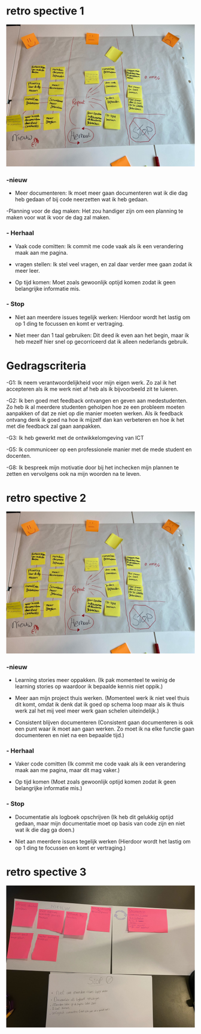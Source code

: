 # retro spective 1

![retro spective](../docs/pics/retrospective.jpg)

### -nieuw

-   Meer documenteren: Ik moet meer gaan documenteren wat ik die dag heb gedaan of bij code neerzetten wat ik heb gedaan.

-Planning voor de dag maken: Het zou handiger zijn om een planning te maken voor wat ik voor de dag zal maken.

### - Herhaal

-   Vaak code comitten: Ik commit me code vaak als ik een verandering maak aan me pagina.

-   vragen stellen: Ik stel veel vragen, en zal daar verder mee gaan zodat ik meer leer.

-   Op tijd komen: Moet zoals gewoonlijk optijd komen zodat ik geen belangrijke informatie mis.

### - Stop

-   Niet aan meerdere issues tegelijk werken: Hierdoor wordt het lastig om op 1 ding te focussen en komt er vertraging.

-   Niet meer dan 1 taal gebruiken: Dit deed ik even aan het begin, maar ik heb mezelf hier snel op gecorriceerd dat ik alleen nederlands gebruik.

# Gedragscriteria

-G1: Ik neem verantwoordelijkheid voor mijn eigen werk. Zo zal ik het accepteren als ik me werk niet af heb als ik bijvoorbeeld zit te luieren.

-G2: Ik ben goed met feedback ontvangen en geven aan medestudenten. Zo heb ik al meerdere studenten geholpen hoe ze een probleem moeten aanpakken of dat ze niet op die manier moeten werken. Als ik feedback ontvang denk ik goed na hoe ik mijzelf dan kan verbeteren en hoe ik het met die feedback zal gaan aanpakken.

-G3: Ik heb gewerkt met de ontwikkelomgeving van ICT

-G5: Ik communiceer op een professionele manier met de mede student en docenten.

-G8: Ik bespreek mijn motivatie door bij het inchecken mijn plannen te zetten en vervolgens ook na mijn woorden na te leven.

# retro spective 2

![retro spective](../docs/pics/retrospective.jpg)

### -nieuw

-   Learning stories meer oppakken. (Ik pak momenteel te weinig de learning stories op waardoor ik bepaalde kennis niet oppik.)

-   Meer aan mijn project thuis werken. (Momenteel werk ik niet veel thuis dit komt, omdat ik denk dat ik goed op schema loop maar als ik thuis werk zal het mij veel meer werk gaan schelen uiteindelijk.)

-   Consistent blijven documenteren (Consistent gaan documenteren is ook een punt waar ik moet aan gaan werken. Zo moet ik na elke functie gaan documenteren en niet na een bepaalde tijd.)

### - Herhaal

-   Vaker code comitten (Ik commit me code vaak als ik een verandering maak aan me pagina, maar dit mag vaker.)

-   Op tijd komen (Moet zoals gewoonlijk optijd komen zodat ik geen belangrijke informatie mis.)

### - Stop

-   Documentatie als logboek opschrijven (Ik heb dit gelukkig optijd gedaan, maar mijn documentatie moet op basis van code zijn en niet wat ik die dag ga doen.)

-   Niet aan meerdere issues tegelijk werken (Hierdoor wordt het lastig om op 1 ding te focussen en komt er vertraging.)

# retro spective 3

![retro spective](../docs/pics/retro3.jpg)


